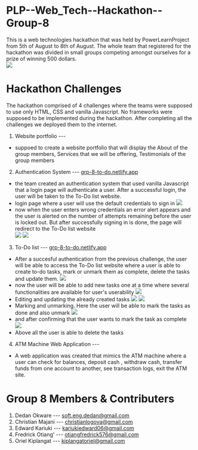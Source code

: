 # PLP--Web_Tech--Hackathon--Group-8
This is a web technologies hackathon that was held by PowerLearnProject from 5th of August to 8th of August. The whole team that registered for the hackathon was divided in small groups competing amongst ourselves for a prize of winning 500 dollars.<br>
![](Web_challenge_2/Favicon.ico)
# Hackathon Challenges
The hackathon comprised of 4 challenges where the teams were supposed to use only HTML, CSS and vanilla Javascript. No frameworks were supposed to be implemented during the hackathon. After completing all the challenges we deployed them to the internet.
1. Website portfolio --- 
- suppoed to create a website portfolio that will display the About of the group members, Services that we will be offering, Testimonials of the group members
2. Authentication System --- [grp-8-to-do.netlify.app](https://grp-8-to-do.netlify.app/)
- the team created an authentication system that used vanilla Javascript that a login page will authenticate a user. After a successful login, the user will be taken to the To-Do list website.
- login page where a user will use the default credentials to sign in
![](Web_challenge_2/image1.jpeg)
- now when the user enters wrong credentials an error alert appears and the user is alerted on the number of attempts remaining before the user is locked     out. But after successfully signing in is done, the page will redirect to the To-Do list website<br>
![](Web_challenge_2/image2.jpeg)
![](Web_challenge_2/image3.jpeg)
3. To-Do list --- [grp-8-to-do.netlify.app](https://grp-8-to-do.netlify.app/)
- After a succesful authentication from the previous challenge, the user will be able to access the To-Do list website where a user is able to create to-do tasks, mark or unmark them as complete, delete the tasks and update them.
![](Web_challenge_3/image1.jpeg)
- now the user will be able to add new tasks one at a time where several functionalities are available for user's userability
![](Web_challenge_3/image2.jpeg)
- Editing and updating the already created tasks
![](Web_challenge_3/image3.jpeg)
![](Web_challenge_3/image4.jpeg)
- Marking and unmarking. Here the user will be able to mark the tasks as done and also unmark
![](Web_challenge_3/image5.jpeg)
- and after confirming that the user wants to mark the task as complete <br>
![](Web_challenge_3/image6.jpeg)
- Above all the user is able to delete the tasks
4. ATM Machine Web Application --- 
- A web application was created that mimics the ATM machine where a user can check for balances, deposit cash , withdraw cash, transfer funds from one account to another, see transaction logs, exit the ATM site.
# Group 8 Members & Contributers
1. Dedan Okware --- soft.eng.dedan@gmail.com
2. Christian Majani --- christianlogova@gmail.com
3. Edward Kariuki --- kariukiedward06@gmail.com 
4. Fredrick Otiang' --- otiangfredrick576@gmail.com
5. Oriel Kiplangat --- kiplangatoriel@gmail.com
